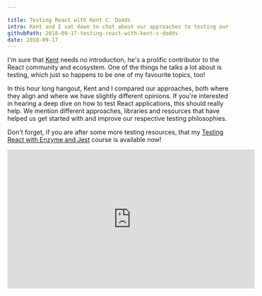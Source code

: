```yaml
---

title: Testing React with Kent C. Dodds
intro: Kent and I sat down to chat about our approaches to testing our React applications.
githubPath: 2018-09-17-testing-react-with-kent-c-dodds
date: 2018-09-17
---
```


I'm sure that [Kent](http://twitter.com/kentcdodds) needs no introduction, he's a prolific contributor to the React community and ecosystem. One of the things he talks a lot about is testing, which just so happens to be one of my favourite topics, too!

In this hour long hangout, Kent and I compared our approaches, both where they align and where we have slightly different opinions. If you're interested in hearing a deep dive on how to test React applications, this should really help. We mention different approaches, libraries and resources that have helped us get started with and improve our respective testing philosophies.

Don't forget, if you are after some more testing resources, that my [Testing React with Enzyme and Jest](https://javascriptplayground.com/testing-react-enzyme-jest/) course is available now!

<iframe width="560" height="315" src="https://www.youtube.com/embed/z4DNlVlOfjU" frameborder="0" allow="autoplay; encrypted-media" allowfullscreen></iframe>
